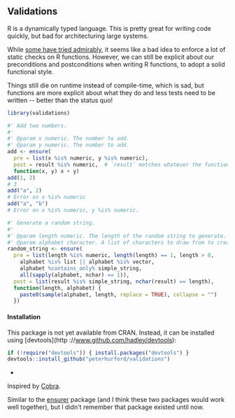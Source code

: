 ## Validations

R is a dynamically typed language. This is pretty great for writing code quickly, but bad for architecturing large systems.

While [some have tried admirably](https://github.com/zatonovo/lambda.r), it seems like a bad idea to enforce a lot of static checks on R functions.  However, we can still be explicit about our preconditions and postconditions when writing R functions, to adopt a solid functional style.

Things still die on runtime instead of compile-time, which is sad, but functions are more explicit about what they do and less tests need to be written -- better than the status quo!

```R
library(validations)

#' Add two numbers.
#'
#' @param x numeric. The number to add.
#' @param y numeric. The number to add.
add <- ensure(
  pre = list(x %is% numeric, y %is% numeric),
  post = result %is% numeric,  # `result` matches whatever the function returns.
  function(x, y) x + y)
add(1, 2)
# 3
add("a", 2)
# Error on x %is% numeric
add("a", "b")
# Error on x %is% numeric, y %is% numeric.
```

```R
#' Generate a random string.
#'
#' @param length numeric. The length of the random string to generate.
#' @param alphabet character. A list of characters to draw from to create the string.
random_string <- ensure(
  pre = list(length %is% numeric, length(length) == 1, length > 0,
    alphabet %is% list || alphabet %is% vector,
    alphabet %contains_only% simple_string,
    all(sapply(alphabet, nchar) == 1)),
  post = list(result %is% simple_string, nchar(result) == length),
  function(length, alphabet) {
    paste0(sample(alphabet, length, replace = TRUE), collapse = "")
  })
```

#### Installation

This package is not yet available from CRAN.  Instead, it can be installed using [devtools](http
://www.github.com/hadley/devtools):

```R
if (!require("devtools")) { install.packages("devtools") }
devtools::install_github("peterhurford/validations")
```

-

Inspired by [Cobra](http://cobra-language.com/).

Similar to the [ensurer](https://github.com/smbache/ensurer) package (and I think these two packages would work well together), but I didn't remember that package existed until now.
